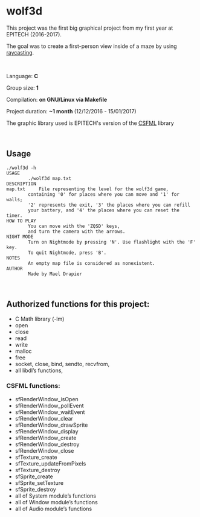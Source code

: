 # wolf3d
This project was the first big graphical project from my first year at EPITECH (2016-2017).

The goal was to create a first-person view inside of a maze by using [raycasting](https://en.wikipedia.org/wiki/Ray_casting).

<br>

Language: **C**

Group size: **1**

Compilation: **on GNU/Linux via Makefile**

Project duration: **~1 month** (12/12/2016 - 15/01/2017)

The graphic library used is EPITECH's version of the [CSFML](https://github.com/SFML/CSFML) library

<br>

## Usage
```
./wolf3d -h
USAGE
		./wolf3d map.txt
DESCRIPTION
map.txt		File representing the level for the wolf3d game,
		containing '0' for places where you can move and '1' for walls;
		'2' represents the exit, '3' the places where you can refill
		your battery, and '4' the places where you can reset the timer.
HOW TO PLAY
		You can move with the 'ZQSD' keys,
		and turn the camera with the arrows.
NIGHT MODE
		Turn on Nightmode by pressing 'N'. Use flashlight with the 'F' key.
		To quit Nightmode, press 'B'.
NOTES
		An empty map file is considered as nonexistent.
AUTHOR
		Made by Mael Drapier
```
<br>

## Authorized functions for this project:
* C Math library (-lm)
* open
* close
* read
* write
* malloc
* free
* socket, close, bind, sendto, recvfrom,
* all libdl’s functions,
### CSFML functions:
* sfRenderWindow_isOpen
* sfRenderWindow_pollEvent
* sfRenderWindow_waitEvent
* sfRenderWindow_clear
* sfRenderWindow_drawSprite
* sfRenderWindow_display
* sfRenderWindow_create
* sfRenderWindow_destroy
* sfRenderWindow_close
* sfTexture_create
* sfTexture_updateFromPixels
* sfTexture_destroy
* sfSprite_create
* sfSprite_setTexture
* sfSprite_destroy
* all of System module’s functions
* all of Window module’s functions
* all of Audio module’s functions
